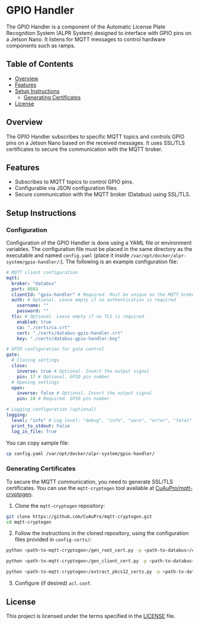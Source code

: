 # GPIO Handler

The GPIO Handler is a component of the Automatic License Plate Recognition System (ALPR System) designed to interface
with GPIO pins on a Jetson Nano. It listens for MQTT messages to control hardware components such as ramps.

## Table of Contents

- [Overview](#overview)
- [Features](#features)
- [Setup Instructions](#setup-instructions)
    - [Generating Certificates](#generating-certificates)
- [License](#license)

## Overview <a id='overview'></a>

The GPIO Handler subscribes to specific MQTT topics and controls GPIO pins on a Jetson Nano based on the received
messages. It uses SSL/TLS certificates to secure the communication with the MQTT broker.

## Features <a id='features'></a>

- Subscribes to MQTT topics to control GPIO pins.
- Configurable via JSON configuration files.
- Secure communication with the MQTT broker (Databus) using SSL/TLS.

## Setup Instructions <a id='setup-instructions'></a>

### Configuration

Configuration of the GPIO Handler is done using a YAML file or environment variables. The configuration file must be
placed in the same directory as the executable and named `config.yaml` (place it inside `/var/opt/docker/alpr-system/gpio-handler/`:). The following is an example configuration file:

```yaml
# MQTT client configuration
mqtt:
  broker: "databus"
  port: 8883
  clientId: "gpio-handler" # Required. Must be unique on the MQTT broker
  auth: # Optional. Leave empty if no authentication is required
    username: ""
    password: ""
  tls: # Optional. Leave empty if no TLS is required
    enabled: true
    ca: "./certs/ca.crt"
    cert: "./certs/databus-gpio-handler.crt"
    key: "./certs/databus-gpio-handler.key"

# GPIO configuration for gate control
gate:
  # Closing settings
  close:
    inverse: true # Optional. Invert the output signal
    pin: 17 # Optional. GPIO pin number
  # Opening settings
  open:
    inverse: false # Optional. Invert the output signal
    pin: 18 # Required. GPIO pin number

# Logging configuration (optional)
logging:
  level: "info" # Log level: "debug", "info", "warn", "error", "fatal"
  print_to_stdout: False
  log_in_file: True
```
You can copy sample file:
```bash
cp config.yaml /var/opt/docker/alpr-system/gpio-handler/
```
### Generating Certificates <a id='generating-certificates'></a>

To secure the MQTT communication, you need to generate SSL/TLS certificates. You can use the `mqtt-cryptogen` tool
available at [CuAuPro/mqtt-cryptogen](https://github.com/CuAuPro/mqtt-cryptogen).

1. Clone the `mqtt-cryptogen` repository:

```bash
git clone https://github.com/CuAuPro/mqtt-cryptogen.git
cd mqtt-cryptogen
```

2. Follow the instructions in the cloned repository, using the configuration files provided in `config-certs/`:

```bash
python <path-to-mqtt-cryptogen>/gen_root_cert.py -p <path-to-databus>/config-certs/root_cert_req.json
```

```bash
python <path-to-mqtt-cryptogen>/gen_client_cert.py -p <path-to-databus>/config-certs/client_cert_req.json 
```

```bash
python <path-to-mqtt-cryptogen>/extract_pkcs12_certs.py -p <path-to-databus>/config-certs/extract_pkcs12_req.json
```

3. Configure (if desired) `acl.conf`.

## License <a id='license'></a>

This project is licensed under the terms specified in the [LICENSE](../LICENSE) file.

